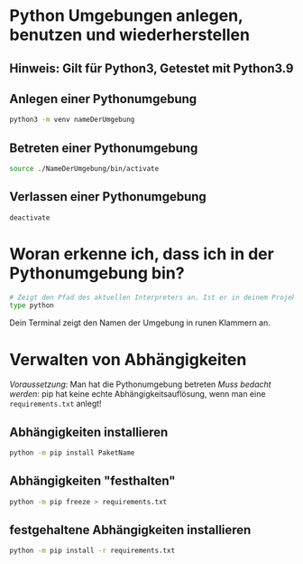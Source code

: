 # Python Umgebungen anlegen, benutzen und wiederherstellen
## Hinweis: Gilt für Python3, Getestet mit Python3.9

## Anlegen einer Pythonumgebung

```bash
python3 -m venv nameDerUmgebung
```

## Betreten einer Pythonumgebung

```bash
source ./NameDerUmgebung/bin/activate
```

## Verlassen einer Pythonumgebung

```bash
deactivate
```

# Woran erkenne ich, dass ich in der Pythonumgebung bin?

```bash
# Zeigt den Pfad des aktuellen Interpreters an. Ist er in deinem Projekt? -> Wenn ja, dann bist du in der Umgebung
type python
```

Dein Terminal zeigt den Namen der Umgebung in runen Klammern an.

# Verwalten von Abhängigkeiten

*Voraussetzung*: Man hat die Pythonumgebung betreten
*Muss bedacht werden*: pip hat keine echte Abhängigkeitsauflösung, wenn man eine `requirements.txt` anlegt!

## Abhängigkeiten installieren

```bash
python -m pip install PaketName
```

## Abhängigkeiten "festhalten"

```bash
python -m pip freeze > requirements.txt
```

## festgehaltene Abhängigkeiten installieren

```bash
python -m pip install -r requirements.txt
```


